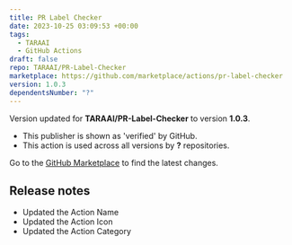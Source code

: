 ```yaml
---
title: PR Label Checker
date: 2023-10-25 03:09:53 +00:00
tags:
  - TARAAI
  - GitHub Actions
draft: false
repo: TARAAI/PR-Label-Checker
marketplace: https://github.com/marketplace/actions/pr-label-checker
version: 1.0.3
dependentsNumber: "?"
---
```



Version updated for **TARAAI/PR-Label-Checker** to version **1.0.3**.
- This publisher is shown as 'verified' by GitHub.
- This action is used across all versions by **?** repositories.

Go to the [GitHub Marketplace](https://github.com/marketplace/actions/pr-label-checker) to find the latest changes.

## Release notes

- Updated the Action Name
- Updated the Action Icon
- Updated the Action Category 
